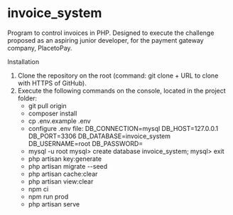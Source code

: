 # invoice_system
Program to control invoices in PHP. Designed to execute the challenge proposed as an aspiring junior developer, for the payment gateway company, PlacetoPay.

Installation
1. Clone the repository on the root (command: git clone + URL to clone with HTTPS of GitHub).
2. Execute the following commands on the console, located in the project folder:
    - git pull origin
    - composer install
    - cp .env.example .env
    - configure .env file:
        DB_CONNECTION=mysql
        DB_HOST=127.0.0.1
        DB_PORT=3306
        DB_DATABASE=invoice_system
        DB_USERNAME=root
        DB_PASSWORD=
    - mysql -u root
        mysql> create database invoice_system;
        mysql> exit
    - php artisan key:generate
    - php artisan migrate --seed
    - php artisan cache:clear
    - php artisan view:clear
    - npm ci
    - npm run prod
    - php artisan serve
